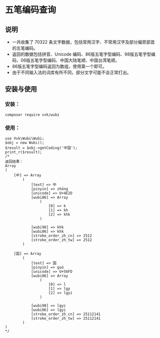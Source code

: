 # 五笔编码查询 

## 说明 

* 一共收集了 70322 条文字数据，包括常用汉字、不常用汉字及部分偏旁部首的五笔编码。
* 返回的数据包括拼音、Unicode 编码、86版五笔字型编码、98版五笔字型编码、06版五笔字型编码、中国大陆笔顺、中国台湾笔顺。
* 86版五笔字型编码返回为数组，使用第一个即可。
* 由于不同输入法的词库有所不同，部分文字可能不会正常打出。

## 安装与使用

### 安装：

```sh
composer require vvk/wubi
```

### 使用：

```shell
use Vvk\Wubi\Wubi;
$obj = new Wubi();
$result = $obj->getCoding('中国');
print_r($result);
/*
返回结果：
Array
(
    [中] => Array
        (
            [text] => 中
            [pinyin] => zhōng
            [unicode] => U+4E2D
            [wubi86] => Array
                (
                    [0] => k
                    [1] => kh
                    [2] => khk
                )

            [wubi98] => khk
            [wubi06] => khk
            [stroke_order_zh_cn] => 2512
            [stroke_order_zh_tw] => 2512
        )

    [国] => Array
        (
            [text] => 国
            [pinyin] => guó
            [unicode] => U+56FD
            [wubi86] => Array
                (
                    [0] => l
                    [1] => lgy
                    [2] => lgyi
                )

            [wubi98] => lgyi
            [wubi06] => lgyi
            [stroke_order_zh_cn] => 25112141
            [stroke_order_zh_tw] => 25112141
        )
)
*/
```

